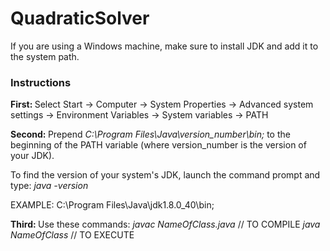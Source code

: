 # QuadraticSolver 

If you are using a Windows machine, make sure to install JDK and add it to the system path. 

<h3>Instructions</h3> 

<strong>First: </strong> 
Select Start -> Computer -> System Properties -> Advanced system settings -> Environment Variables -> System variables -> PATH

<strong>Second: </strong> 
Prepend <em>C:\Program Files\Java\version_number\bin;</em> to the beginning of the 
	PATH variable (where version_number is the version of your JDK). 

To find the version of your system's JDK, launch the command prompt and type: 
    <em>java -version</em>  

EXAMPLE: 
    C:\Program Files\Java\jdk1.8.0_40\bin;

<strong>Third: </strong> 
Use these commands: 
	<em>javac NameOfClass.java</em>  // TO COMPILE 
	<em>java NameOfClass</em>        // TO EXECUTE